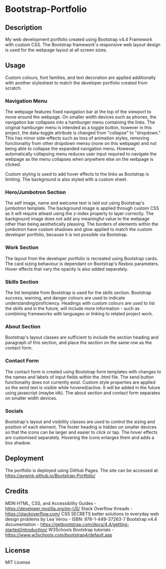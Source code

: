# Bootstrap-Portfolio

## Description
My web development portfolio created using Bootstrap v4.4 Framework with custom CSS. The Bootstrap framework's responsive web layout design is used for the webpage layout at all screen sizes.

## Usage

Custom colours, font families, and text decoration are applied additionally with another stylesheet to match the developer portfolio created from scratch.

### Navigation Menu
The webpage features fixed navigation bar at the top of the viewport to move around the webpage. On smaller width devices such as phones, the navigation bar collapses into a hamburger menu containing the links. The original hamburger menu is intended as a toggle button, however in this project, the data-toggle attribute is changed from "collapse" to "dropdown." This has minor side-effects such as loss of animation styles, removing functionality from other dropdown mensu (none on this webpage) and not being able to collapse the expanded navigation menu. However, automatically collapsing menu reduces user input required to navigate the webpage as the menu collapses when anywhere else on the webpage is clicked.

Custom styling is used to add hover effects to the links as Bootstrap is limiting. The background is also styled with a custom sheet.

### Hero/Jumbotron Section
The self image, name and welcome text is laid out using Bootstrap's jumbotron template. The background image is applied through custom CSS as it will require atleast using the z-index property to layer correctly. The background image does not add any meaningful value to the webpage other than being aesthetically pleasing. The borders of elements within the jumbotron have custom shadows and glow applied to match the custom developer portfolio, because it is not possible via Bootstrap.

### Work Section
The layout from the developer portfolio is recreated using Bootstrap cards. The card sizing behaviour is dependant on Bootstrap's flexbox parameters. Hover effects that vary the opacity is also added separately.

### Skills Section
The list template from Bootstrap is used for the skills section. Bootstrap success, warning, and danger colours are used to indicate understanding/proficiency. Headings with custom colours are used to list the skills and in the future, will include more information - such as combining frameworks with languages or linking to related project work.

### About Section
Bootstrap's layout classes are sufficient to include the section heading and paragraph of this section, and place the section on the same row as the contact form.

### Contact Form
The contact form is created using Bootstrap form templates with changes to the names and labels of input fields within the .html file. The send button functionality does not currently exist. Custom style properties are applied so the send text is visible while hovered/active. It will be added in the future using javascript (maybe idk). The about section and contact form separates on smaller width devices.

### Socials
Bootstrap's layout and visibility classes are used to control the sizing and position of each element. The footer heading is hidden on smaller devices so that the icons can be larger and easier to click or tap. The hover effects are customised separately. Hovering the icons enlarges them and adds a box shadow.

## Deployment
The portfolio is deployed using GitHub Pages. The site can be accessed at: https://aywink.github.io/Bootstrap-Portfolio/

## Credits
MDN HTML, CSS, and Accessibility Guides - https://developer.mozilla.org/en-US/
Stack Overflow threads - https://stackoverflow.com/
CSS SECRETS better solutions to everyday web design problems by Lea Verou - ISBN: 978-1-449-37263-7
Bootstrap v4.4 documentation - https://getbootstrap.com/docs/4.4/getting-started/introduction/
W3Schools Bootstrap tutorials - https://www.w3schools.com/bootstrap4/default.asp

## License
MIT License